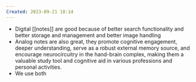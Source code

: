 ```yaml
---
Created: 2023-09-21 18:14
---
```

- Digital [[notes]] are good because of better search functionality and better storage and management and better image handling
- Analog notes are also great, they promote cognitive engagement, deeper understanding, serve as a robust external memory source, and encourage neurocircuitry in the hand-brain complex, making them a valuable study tool and cognitive aid in various professions and personal activities.
- We use both
